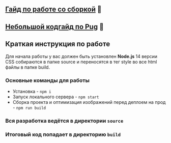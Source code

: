 ## [Гайд по работе со сборкой](/GUIDE.md) 📕
## [Небольшой кодгайд по Pug](https://github.com/alextuboltsev/pug-codeguide) 📗

## Краткая инструкция по работе
Для начала работы у вас должен быть установлен **Node.js** 14 версии<br>
CSS собираются в папке source и переносятся в тег style во все html файлы в папке build.


### Основные команды для работы
- Установка - `npm i`
- Запуск локального сервера - `npm start`
- Сборка проекта и оптимизация изображений перед деплоем на прод - `npm run build`

### Вся разработка ведётся в директории `source`
### Итоговый код попадает в директорию `build`
